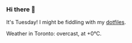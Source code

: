 ### Hi there :wave:

It's Tuesday! I might be fiddling with my [dotfiles](https://github.com/bewuethr/dotfiles).

Weather in Toronto: overcast, at +0°C.
